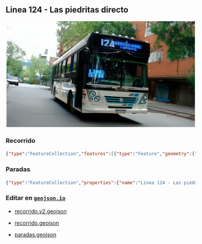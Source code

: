 ## Linea 124 - Las piedritas directo

<p align="center"><img src="../img/landscape.webp" width="500px" /></p>

### Recorrido

```geojson
{"type":"FeatureCollection","features":[{"type":"Feature","geometry":{"type":"LineString","coordinates":[[-65.131221,-26.798269],[-65.132372,-26.797142],[-65.132652,-26.796678],[-65.132573,-26.796623],[-65.132123,-26.796052],[-65.132283,-26.79602],[-65.134239,-26.795691],[-65.136257,-26.795322],[-65.136374,-26.79545],[-65.137278,-26.797001],[-65.137634,-26.797467],[-65.138312,-26.799064],[-65.139134,-26.800701],[-65.139594,-26.801795],[-65.139949,-26.803595],[-65.140266,-26.805411],[-65.140516,-26.807194],[-65.140513,-26.807392],[-65.140859,-26.809116],[-65.141433,-26.810876],[-65.142001,-26.812639],[-65.142517,-26.81405],[-65.143127,-26.815822],[-65.143676,-26.817256],[-65.144382,-26.818847],[-65.144475,-26.819043],[-65.145127,-26.820649],[-65.145818,-26.821958],[-65.145907,-26.822092],[-65.146944,-26.823564],[-65.147906,-26.824174],[-65.149814,-26.823981],[-65.151875,-26.824092],[-65.153937,-26.824226],[-65.156008,-26.824166],[-65.158039,-26.824109],[-65.16012,-26.824056],[-65.162224,-26.824002],[-65.164308,-26.823949],[-65.166341,-26.82389],[-65.168505,-26.823828],[-65.170498,-26.823665],[-65.170979,-26.823618],[-65.172967,-26.823761],[-65.174969,-26.823461],[-65.176944,-26.823001],[-65.177372,-26.822912],[-65.177714,-26.82284],[-65.179659,-26.822482],[-65.181732,-26.822111],[-65.183729,-26.821749],[-65.185767,-26.821393],[-65.18779,-26.821008],[-65.18984,-26.820709],[-65.191849,-26.820419],[-65.193613,-26.820153],[-65.194107,-26.820142],[-65.194179,-26.820254],[-65.194626,-26.82193],[-65.194774,-26.82252],[-65.194821,-26.82272],[-65.195218,-26.824408],[-65.19566,-26.82616],[-65.196098,-26.827916],[-65.196511,-26.829726],[-65.196772,-26.830874],[-65.196815,-26.831095],[-65.197207,-26.832833],[-65.197698,-26.834643],[-65.198129,-26.836459],[-65.198533,-26.838103],[-65.198947,-26.83935],[-65.199061,-26.839325],[-65.201004,-26.838907],[-65.202895,-26.838499],[-65.203053,-26.83845],[-65.204561,-26.838166],[-65.206524,-26.837751],[-65.208548,-26.837316],[-65.209275,-26.83713],[-65.211186,-26.836748],[-65.21247,-26.836467],[-65.212643,-26.836435],[-65.214064,-26.835984],[-65.214033,-26.835867],[-65.213784,-26.834906],[-65.213713,-26.83472],[-65.213325,-26.832992],[-65.212874,-26.831207],[-65.212779,-26.830779],[-65.212732,-26.830584],[-65.212319,-26.828867],[-65.212205,-26.828344],[-65.212115,-26.828032],[-65.211824,-26.826829],[-65.211505,-26.825622],[-65.210988,-26.823852],[-65.210762,-26.822886],[-65.210681,-26.822636],[-65.210206,-26.821269],[-65.210067,-26.821312],[-65.208935,-26.821579],[-65.208743,-26.821621],[-65.206793,-26.822008],[-65.204849,-26.822475],[-65.204432,-26.822511],[-65.203817,-26.822648],[-65.201902,-26.82307],[-65.200079,-26.82342],[-65.198561,-26.823647],[-65.198393,-26.823668],[-65.196466,-26.824027],[-65.195315,-26.824194],[-65.195156,-26.824139],[-65.195035,-26.823927],[-65.194603,-26.822181],[-65.194169,-26.820412],[-65.194007,-26.820217],[-65.193781,-26.820248],[-65.191938,-26.820512],[-65.191798,-26.820609],[-65.191738,-26.820791],[-65.191524,-26.820992],[-65.191323,-26.820947],[-65.191168,-26.820803],[-65.190788,-26.8207],[-65.188873,-26.820965],[-65.186812,-26.821313],[-65.184787,-26.821674],[-65.18277,-26.822043],[-65.18069,-26.822419],[-65.178652,-26.822809],[-65.176608,-26.82322],[-65.174935,-26.823626],[-65.174716,-26.823669],[-65.1728,-26.823981],[-65.170793,-26.824064],[-65.168692,-26.823853],[-65.166644,-26.823912],[-65.164523,-26.823969],[-65.162496,-26.824024],[-65.160408,-26.82408],[-65.158279,-26.824142],[-65.156214,-26.824198],[-65.154163,-26.824256],[-65.152132,-26.824406],[-65.150035,-26.82455],[-65.149259,-26.824821],[-65.149028,-26.825064],[-65.148643,-26.825288],[-65.148518,-26.825168],[-65.147193,-26.823855],[-65.14604,-26.822355],[-65.146018,-26.82234],[-65.145126,-26.820671],[-65.144375,-26.818955],[-65.14382,-26.817785],[-65.14319,-26.816047],[-65.142551,-26.814319],[-65.142516,-26.814204],[-65.141937,-26.812482],[-65.141819,-26.812173],[-65.141601,-26.81156],[-65.141054,-26.809847],[-65.140552,-26.808063],[-65.140332,-26.80623],[-65.140034,-26.804391],[-65.139774,-26.802516],[-65.139124,-26.800789],[-65.138249,-26.799144],[-65.138239,-26.799114],[-65.138236,-26.799112],[-65.138246,-26.799115],[-65.137919,-26.798446],[-65.136945,-26.797522],[-65.134983,-26.797818],[-65.132923,-26.798186],[-65.131137,-26.798336],[-65.131231,-26.798286]]},"properties":{"name":"Linea 124 - Las piedritas directo"}}]}
```

### Paradas

```geojson
{"type":"FeatureCollection","properties":{"name":"Linea 124 - Las piedritas directo"},"features":[]}
```

### Editar en [`geojson.io`](https://geojson.io/#map=11/-26.8139/-65.2008)

- [recorrido.v2.geojson](https://geojson.io/#data=data:text/x-url,https%3A%2F%2Fraw.githubusercontent.com%2FFrancoJavierGadea%2FTucuman-colectivos%2Frefs%2Fheads%2Fmain%2Fdata%2Finterurbano%2F124%2Flas-piedritas-directo%2Frecorrido.v2.geojson)

- [recorrido.geojson](https://geojson.io/#data=data:text/x-url,https%3A%2F%2Fraw.githubusercontent.com%2FFrancoJavierGadea%2FTucuman-colectivos%2Frefs%2Fheads%2Fmain%2Fdata%2Finterurbano%2F124%2Flas-piedritas-directo%2Frecorrido.geojson)

- [paradas.geojson](https://geojson.io/#data=data:text/x-url,https%3A%2F%2Fraw.githubusercontent.com%2FFrancoJavierGadea%2FTucuman-colectivos%2Frefs%2Fheads%2Fmain%2Fdata%2Finterurbano%2F124%2Flas-piedritas-directo%2Fparadas.geojson)